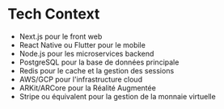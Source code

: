 # Tech Context

- Next.js pour le front web
- React Native ou Flutter pour le mobile
- Node.js pour les microservices backend
- PostgreSQL pour la base de données principale
- Redis pour le cache et la gestion des sessions
- AWS/GCP pour l'infrastructure cloud
- ARKit/ARCore pour la Réalité Augmentée
- Stripe ou équivalent pour la gestion de la monnaie virtuelle
